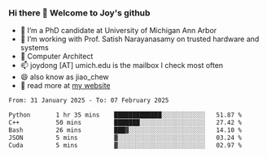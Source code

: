 ### Hi there 👋 Welcome to Joy's github

- 🔭 I’m a PhD candidate at University of Michigan Ann Arbor
- 🌱 I’m working with Prof. Satish Narayanasamy on trusted hardware and systems
- 👯 Computer Architect
- 📫 joydong [AT] umich.edu is the mailbox I check most often
- 😄 also know as jiao_chew
- 💬 read more at [my website](https://joydddd.github.io/)
<!--START_SECTION:waka-->

```txt
From: 31 January 2025 - To: 07 February 2025

Python       1 hr 35 mins    █████████████░░░░░░░░░░░░   51.87 %
C++          50 mins         ███████░░░░░░░░░░░░░░░░░░   27.42 %
Bash         26 mins         ███▓░░░░░░░░░░░░░░░░░░░░░   14.10 %
JSON         5 mins          ▓░░░░░░░░░░░░░░░░░░░░░░░░   03.24 %
Cuda         5 mins          ▓░░░░░░░░░░░░░░░░░░░░░░░░   02.97 %
```

<!--END_SECTION:waka-->
